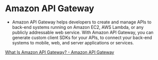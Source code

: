 # Amazon API Gateway
- Amazon API Gateway helps developers to create and manage APIs to back-end systems running on Amazon EC2, AWS Lambda, or any publicly addressable web service. With Amazon API Gateway, you can generate custom client SDKs for your APIs, to connect your back-end systems to mobile, web, and server applications or services.

[What Is Amazon API Gateway? - Amazon API Gateway](https://docs.aws.amazon.com/apigateway/latest/developerguide/welcome.html)

